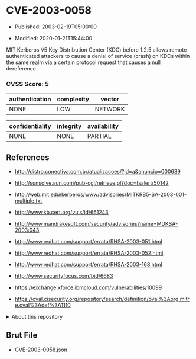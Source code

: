 # CVE-2003-0058

- Published: 2003-02-19T05:00:00

- Modified: 2020-01-21T15:44:00

MIT Kerberos V5 Key Distribution Center (KDC) before 1.2.5 allows remote authenticated attackers to cause a denial of service (crash) on KDCs within the same realm via a certain protocol request that causes a null dereference.

### CVSS Score: **5**

| authentication | complexity | vector |
| --- | --- | --- |
| NONE | LOW | NETWORK |

| confidentiality | integrity | availability |
| --- | --- | --- |
| NONE | NONE | PARTIAL |

## References

* http://distro.conectiva.com.br/atualizacoes/?id=a&anuncio=000639

* http://sunsolve.sun.com/pub-cgi/retrieve.pl?doc=fsalert/50142

* http://web.mit.edu/kerberos/www/advisories/MITKRB5-SA-2003-001-multiple.txt

* http://www.kb.cert.org/vuls/id/661243

* http://www.mandrakesoft.com/security/advisories?name=MDKSA-2003:043

* http://www.redhat.com/support/errata/RHSA-2003-051.html

* http://www.redhat.com/support/errata/RHSA-2003-052.html

* http://www.redhat.com/support/errata/RHSA-2003-168.html

* http://www.securityfocus.com/bid/6683

* https://exchange.xforce.ibmcloud.com/vulnerabilities/10099

* https://oval.cisecurity.org/repository/search/definition/oval%3Aorg.mitre.oval%3Adef%3A1110

<details>
<summary>About this repository</summary> 

  This repository is part of the project [Live Hack CVE](https://github.com/Live-Hack-CVE). Main website can be found [www.live-hack.org](https://www.live-hack.org) 
  
  Made by [Sn0wAlice](https://github.com/Sn0wAlice) for the people that care about security and need to have a feed of the latest CVEs. Hope you enjoy it, don't forget to star the repo and follow me on [Twitter](https://twitter.com/Sn0wAlice) and [Github](https://github.com/Sn0wAlice). And that is my [personnal website](https://www.alice-snow.me/)

  - [Home Page](https://github.com/Live-Hack-CVE)
  - [Framework](https://github.com/Live-Hack-CVE/cve-framework)
  - [CVE database](https://github.com/Live-Hack-CVE/full_database)
  - [Changelog](https://github.com/Live-Hack-CVE/Changelog)
</details>

## Brut File

* [CVE-2003-0058.json](https://raw.githubusercontent.com/Live-Hack-CVE/full_database/main/cves/2003/CVE-2003-0058.json)

